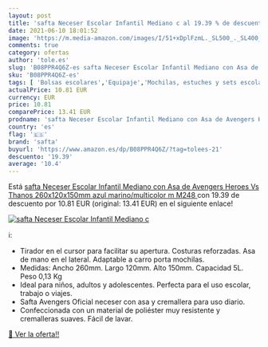 ```yaml
---
layout: post
title: 'safta Neceser Escolar Infantil Mediano c al 19.39 % de descuento'
date: 2021-06-10 18:01:52
image: 'https://m.media-amazon.com/images/I/51+xDplFzmL._SL500_._SL400_.jpg'
comments: true
category: ofertas
author: 'tole.es'
slug: 'B08PPR4Q6Z-es safta Neceser Escolar Infantil Mediano con Asa de Avengers...'
sku: 'B08PPR4Q6Z-es'
tags: [ 'Bolsas escolares','Equipaje','Mochilas, estuches y sets escolares','escolar','safta', ]
actualPrice: 10.81 EUR
currency: EUR
price: 10.81
comparePrice: 13.41 EUR
prodname: 'safta Neceser Escolar Infantil Mediano con Asa de Avengers Heroes Vs Thanos  260x120x150mm  azul marino/multicolor  m  M248 '
country: 'es'
flag: '🇪🇸'
brand: 'safta'
buyurl: 'https://www.amazon.es/dp/B08PPR4Q6Z/?tag=tolees-21'
descuento: '19.39'
average: '10.4'
---
```


Está [safta Neceser Escolar Infantil Mediano con Asa de Avengers Heroes Vs Thanos  260x120x150mm  azul marino/multicolor  m  M248 ](https://www.amazon.es/dp/B08PPR4Q6Z/?tag=tolees-21) con 19.39 de descuento por 10.81 EUR (original: 13.41 EUR) en el siguiente enlace!

[![safta Neceser Escolar Infantil Mediano c](https://m.media-amazon.com/images/I/51+xDplFzmL._SL500_._SL400_.jpg)](https://www.amazon.es/dp/B08PPR4Q6Z/?tag=tolees-21)

ℹ️:

- Tirador en el cursor para facilitar su apertura. Costuras reforzadas. Asa de mano en el lateral. Adaptable a carro porta mochilas.
- Medidas: Ancho 260mm. Largo 120mm. Alto 150mm. Capacidad 5L. Peso 0,13 Kg
- Ideal para niños, adultos y adolescentes. Perfecta para el uso escolar, trabajo o viajes.
- Safta Avengers Oficial neceser con asa y cremallera para uso diario.
- Confeccionada con un material de poliéster muy resistente y cremalleras suaves. Fácil de lavar.

[🛒 Ver la oferta!!](https://www.amazon.es/dp/B08PPR4Q6Z/?tag=tolees-21)
